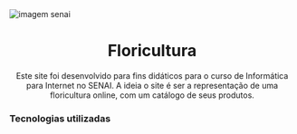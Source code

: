 <img src="https://static.portaldaindustria.com.br/media/uploads/logotipos/logo-senai.png" alt="imagem senai">
<h1 align="center">Floricultura</h1>
<p align="center">Este site foi desenvolvido para fins didáticos para o curso de Informática para Internet no SENAI. A ideia o site é ser a representação de uma floricultura online, com um catálogo de seus produtos.</p>
<h3>Tecnologias utilizadas</h3>



